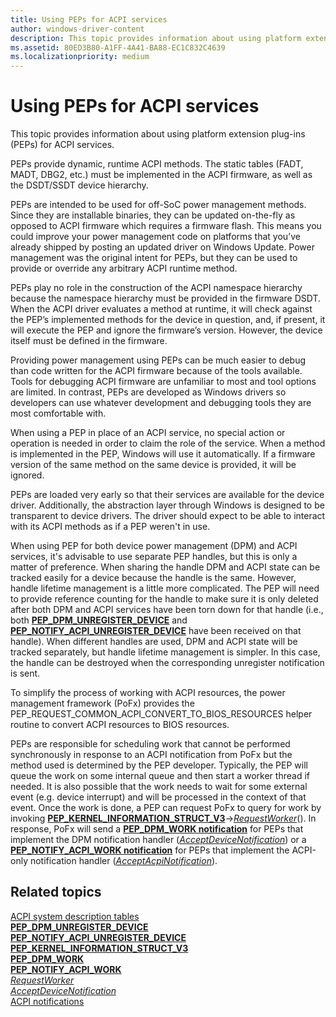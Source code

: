 ```yaml
---
title: Using PEPs for ACPI services
author: windows-driver-content
description: This topic provides information about using platform extension plug-ins (PEPs) for ACPI services.
ms.assetid: 80ED3B80-A1FF-4A41-BA88-EC1C832C4639
ms.localizationpriority: medium
---
```


# Using PEPs for ACPI services


This topic provides information about using platform extension plug-ins (PEPs) for ACPI services.

PEPs provide dynamic, runtime ACPI methods. The static tables (FADT, MADT, DBG2, etc.) must be implemented in the ACPI firmware, as well as the DSDT/SSDT device hierarchy.

PEPs are intended to be used for off-SoC power management methods. Since they are installable binaries, they can be updated on-the-fly as opposed to ACPI firmware which requires a firmware flash. This means you could improve your power management code on platforms that you’ve already shipped by posting an updated driver on Windows Update. Power management was the original intent for PEPs, but they can be used to provide or override any arbitrary ACPI runtime method.

PEPs play no role in the construction of the ACPI namespace hierarchy because the namespace hierarchy must be provided in the firmware DSDT. When the ACPI driver evaluates a method at runtime, it will check against the PEP’s implemented methods for the device in question, and, if present, it will execute the PEP and ignore the firmware’s version. However, the device itself must be defined in the firmware.

Providing power management using PEPs can be much easier to debug than code written for the ACPI firmware because of the tools available. Tools for debugging ACPI firmware are unfamiliar to most and tool options are limited. In contrast, PEPs are developed as Windows drivers so developers can use whatever development and debugging tools they are most comfortable with.

When using a PEP in place of an ACPI service, no special action or operation is needed in order to claim the role of the service. When a method is implemented in the PEP, Windows will use it automatically. If a firmware version of the same method on the same device is provided, it will be ignored.

PEPs are loaded very early so that their services are available for the device driver. Additionally, the abstraction layer through Windows is designed to be transparent to device drivers. The driver should expect to be able to interact with its ACPI methods as if a PEP weren't in use.

When using PEP for both device power management (DPM) and ACPI services, it's advisable to use separate PEP handles, but this is only a matter of preference. When sharing the handle DPM and ACPI state can be tracked easily for a device because the handle is the same. However, handle lifetime management is a little more complicated. The PEP will need to provide reference counting for the handle to make sure it is only deleted after both DPM and ACPI services have been torn down for that handle (i.e., both [**PEP\_DPM\_UNREGISTER\_DEVICE**](https://msdn.microsoft.com/library/windows/hardware/mt186742) and [**PEP\_NOTIFY\_ACPI\_UNREGISTER\_DEVICE**](https://msdn.microsoft.com/library/windows/hardware/mt186758) have been received on that handle). When different handles are used, DPM and ACPI state will be tracked separately, but handle lifetime management is simpler. In this case, the handle can be destroyed when the corresponding unregister notification is sent.

To simplify the process of working with ACPI resources, the power management framework (PoFx) provides the PEP\_REQUEST\_COMMON\_ACPI\_CONVERT\_TO\_BIOS\_RESOURCES helper routine to convert ACPI resources to BIOS resources.

PEPs are responsible for scheduling work that cannot be performed synchronously in response to an ACPI notification from PoFx but the method used is determined by the PEP developer. Typically, the PEP will queue the work on some internal queue and then start a worker thread if needed. It is also possible that the work needs to wait for some external event (e.g. device interrupt) and will be processed in the context of that event. Once the work is done, a PEP can request PoFx to query for work by invoking [**PEP\_KERNEL\_INFORMATION\_STRUCT\_V3**](https://msdn.microsoft.com/library/windows/hardware/mt186747)-&gt;[*RequestWorker*](https://msdn.microsoft.com/library/windows/hardware/mt186884)(). In response, PoFx will send a [**PEP\_DPM\_WORK notification**](https://msdn.microsoft.com/library/windows/hardware/mt186743) for PEPs that implement the DPM notification handler ([*AcceptDeviceNotification*](https://msdn.microsoft.com/library/windows/hardware/mt186626)) or a [**PEP\_NOTIFY\_ACPI\_WORK notification**](https://msdn.microsoft.com/library/windows/hardware/mt188089) for PEPs that implement the ACPI-only notification handler ([*AcceptAcpiNotification*](https://msdn.microsoft.com/library/windows/hardware/mt186625)).

## Related topics
[ACPI system description tables](https://msdn.microsoft.com/library/Dn495660.aspx)  
[**PEP\_DPM\_UNREGISTER\_DEVICE**](https://msdn.microsoft.com/library/windows/hardware/mt186742)  
[**PEP\_NOTIFY\_ACPI\_UNREGISTER\_DEVICE**](https://msdn.microsoft.com/library/windows/hardware/mt186758)  
[**PEP\_KERNEL\_INFORMATION\_STRUCT\_V3**](https://msdn.microsoft.com/library/windows/hardware/mt186747)  
[**PEP\_DPM\_WORK**](https://msdn.microsoft.com/library/windows/hardware/mt186743)  
[**PEP\_NOTIFY\_ACPI\_WORK**](https://msdn.microsoft.com/library/windows/hardware/mt188089)  
[*RequestWorker*](https://msdn.microsoft.com/library/windows/hardware/mt186884)  
[*AcceptDeviceNotification*](https://msdn.microsoft.com/library/windows/hardware/mt186626)  
[ACPI notifications](https://msdn.microsoft.com/library/windows/hardware/mt186628)  



